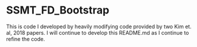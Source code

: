 # SSMT_FD_Bootstrap

This is code I developed by heavily modifying code provided by two Kim et. al, 2018 papers. I will continue to develop this README.md as I continue to refine the code. 
